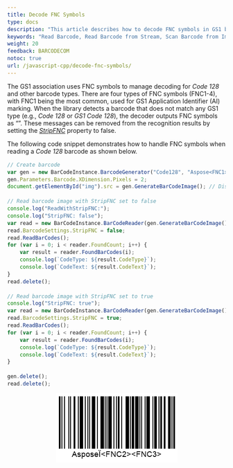 ```yaml
---
title: Decode FNC Symbols
type: docs
description: "This article describes how to decode FNC symbols in GS1 barcodes in Aspose.BarCode for JavaScript via C++ according to business needs"
keywords: "Read Barcode, Read Barcode from Stream, Scan Barcode from Image, Read Many Barcodes in One Image, Aspose.BarCode, Read Barcode JavaScript"
weight: 20
feedback: BARCODECOM
notoc: true
url: /javascript-cpp/decode-fnc-symbols/
---
```

The GS1 association uses FNC symbols to manage decoding for *Code 128* and other barcode types. There are four types of FNC symbols (FNC1-4), with FNC1 being the most common, used for GS1 Application Identifier (AI) marking. When the library detects a barcode that does not match any GS1 type (e.g., *Code 128* or *GS1 Code 128*), the decoder outputs FNC symbols as “<FNJavaScript>”. These messages can be removed from the recognition results by setting the [*StripFNC*](https://reference.aspose.com/barcode/javascript-cpp/aspose.barcode.barcoderecognition/barcodesettings/properties/stripfnc) property to false.

The following code snippet demonstrates how to handle FNC symbols when reading a *Code 128* barcode as shown below.


```javascript
// Create barcode
var gen = new BarCodeInstance.BarcodeGenerator("Code128", "Aspose<FNC1><FNC2><FNC3>");
gen.Parameters.Barcode.XDimension.Pixels = 2;
document.getElementById("img").src = gen.GenerateBarCodeImage(); // Display the barcode image

// Read barcode image with StripFNC set to false
console.log("ReadWithStripFNC:");
console.log("StripFNC: false");
var read = new BarCodeInstance.BarCodeReader(gen.GenerateBarCodeImage(), "Code128");
read.BarcodeSettings.StripFNC = false;
read.ReadBarCodes();
for (var i = 0; i < reader.FoundCount; i++) {
    var result = reader.FoundBarCodes(i);
    console.log(`CodeType: ${result.CodeType}`);
    console.log(`CodeText: ${result.CodeText}`);
}
read.delete();

// Read barcode image with StripFNC set to true
console.log("StripFNC: true");
var read = new BarCodeInstance.BarCodeReader(gen.GenerateBarCodeImage(), "Code128");
read.BarcodeSettings.StripFNC = true;
read.ReadBarCodes();
for (var i = 0; i < reader.FoundCount; i++) {
    var result = reader.FoundBarCodes(i);
    console.log(`CodeType: ${result.CodeType}`);
    console.log(`CodeText: ${result.CodeText}`);
}

gen.delete();
read.delete();

```
  
<p align="center"><img src="code128fnc.png"></p>

